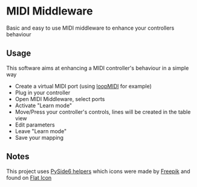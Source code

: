 # MIDI Middleware

Basic and easy to use MIDI middleware to enhance your controllers behaviour

## Usage

This software aims at enhancing a MIDI controller's behaviour in a simple way

- Create a virtual MIDI port (using [loopMIDI](https://www.tobias-erichsen.de/software/loopmidi.html) for example)
- Plug in your controller
- Open MIDI Middleware, select ports
- Activate "Learn mode"
- Move/Press your controller's controls, lines will be created in the table view
- Edit parameters
- Leave "Learn mode"
- Save your mapping

## Notes

This project uses [PySide6 helpers](https://github.com/MrFrangipane/pyside6-helpers) which icons were made by [Freepik](https://www.freepik.com/) and found on [Flat Icon](https://www.flaticon.com)

